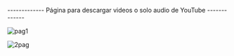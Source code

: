 -------------     Página para descargar videos o solo audio de YouTube     -------------

![pag1](https://user-images.githubusercontent.com/105322427/210678877-e3ecd26a-bfab-4d85-a81d-6ae241cf8f80.jpg)



![2pag](https://user-images.githubusercontent.com/105322427/210678976-891c0b81-2a72-46b4-8ada-5de351e40e9e.jpg)
